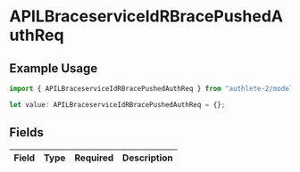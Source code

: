 # APILBraceserviceIdRBracePushedAuthReq

## Example Usage

```typescript
import { APILBraceserviceIdRBracePushedAuthReq } from "authlete-2/models";

let value: APILBraceserviceIdRBracePushedAuthReq = {};
```

## Fields

| Field       | Type        | Required    | Description |
| ----------- | ----------- | ----------- | ----------- |